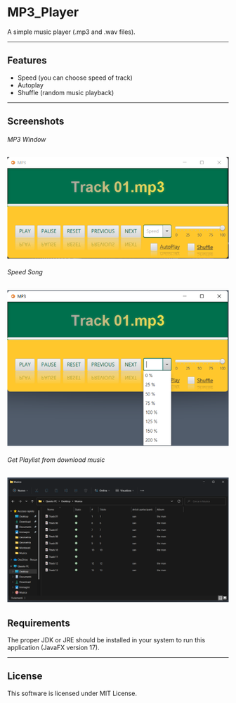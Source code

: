 # MP3_Player
A simple music player (.mp3 and .wav files).

---

## Features
- Speed (you can choose speed of track)
- Autoplay
- Shuffle (random music playback)

---

## Screenshots
###### MP3 Window
![mp3.png](https://github.com/marphuz/MP3_Player/blob/master/screenshot/mp3.png)

###### Speed Song
![mp3 speed.png](https://github.com/marphuz/MP3_Player/blob/master/screenshot/mp3%20speed.png)


###### Get Playlist from download music
![mp3 music.png](https://github.com/marphuz/MP3_Player/blob/master/screenshot/mp3%20music.png)
---

## Requirements
The proper JDK or JRE should be installed in your system to run this application (JavaFX version 17).

---

## License
This software is licensed under MIT License.

